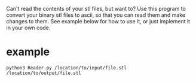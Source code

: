 Can't read the contents of your stl files, but want to? 
Use this program to convert your binary stl files to ascii, so that you can read them and make changes to them. 
See example below for how to use it, or just implement it in your own code.

# example
`python3 Reader.py /location/to/input/file.stl /location/to/output/file.stl`
